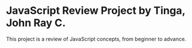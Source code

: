 # JavaScript Review Project by Tinga, John Ray C.
This project is a review of JavaScript concepts, from beginner to advance.